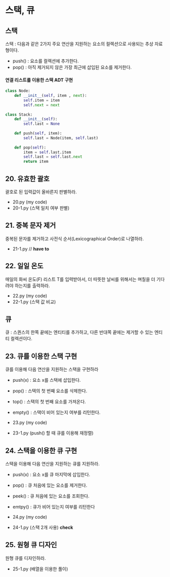 # 스택, 큐

## 스택
스택 : 다음과 같은 2가지 주요 연산을 지원하는 요소의 컬렉션으로 사용되는 추상 자료형이다.
 - push() : 요소를 컬렉션에 추가한다.
 - pop() : 아직 제거되지 않은 가장 최근에 삽입된 요소를 제거한다.

#### 연결 리스트를 이용한 스택 ADT 구현
```python
class Node:
    def __init__(self, item , next):
        self.item = item
        self.next = next
        
class Stack:
    def __init__(self):
        self.last = None
        
    def push(self, item):
        self.last = Node(item, self.last)
        
    def pop(self):
        item = self.last.item
        self.last = self.last.next
        return item
```

## 20. 유효한 괄호
괄호로 된 입력값이 올바른지 판별하라.

 - 20.py (my code)
 - 20-1.py (스택 일치 여부 판별) 

## 21. 중복 문자 제거
중복된 문자를 제거하고 사전식 순서(Lexicographical Order)로 나열하라.

 - 21-1.py // **have to**

## 22. 일일 온도
매일의 화씨 온도(F) 리스트 T를 입력받아서, 더 따뜻한 날씨를 위해서는 며칠을 더 기다려야 하는지를 출력하라.

 - 22.py (my code)
 - 22-1.py (스택 값 비교)


## 큐
큐 : 스퀀스의 한쪽 끝에는 엔티티를 추가하고, 다른 반대쪽 끝에는 제거할 수 있는 엔티티 컬렉션이다.

## 23. 큐를 이용한 스택 구현
큐를 이용해 다음 연산을 지원하는 스택을 구현하라

 - push(x) : 요소 x를 스택에 삽입한다.
 - pop() : 스택의 첫 번째 요소를 삭제한다.
 - top() : 스택의 첫 번째 요소를 가져온다.
 - empty() : 스택이 비어 있는지 여부를 리턴한다.


 - 23.py (my code)
 - 23-1.py (push() 할 때 큐를 이용해 재정렬)

## 24. 스택을 이용한 큐 구현
스택을 이용해 다음 연산을 지원하는 큐를 지원하라.

 - push(x) : 요소 x를 큐 마지막에 삽입한다.
 - pop() : 큐 처음에 있는 요소를 제거한다.
 - peek() : 큐 처음에 있는 요소를 조회한다.
 - emtpy() : 큐가 비어 있는지 여부를 리턴한다

 - 24.py (my code)
 - 24-1.py (스택 2개 사용) **check**

## 25. 원형 큐 디자인
원형 큐를 디자인하라.

 - 25-1.py (배열을 이용한 풀이)
